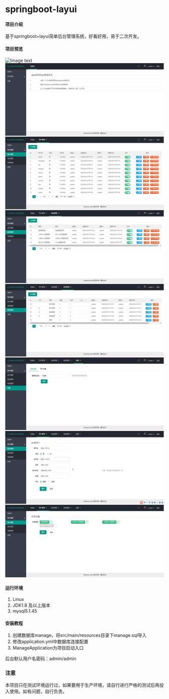 # springboot-layui

#### 项目介绍
基于springboot+layui简单后台管理系统，好看好用，易于二次开发。


#### 项目预览
![Image text](/chd9/springboot/blob/master/springboot-layui/src/main/resources/static/images/yanshi1.jpg)
![Image text](https://github.com/chd9/springboot/blob/master/springboot-layui/src/main/resources/static/images/yanshi2.jpg)
![Image text](https://github.com/chd9/springboot/blob/master/springboot-layui/src/main/resources/static/images/yanshi3.jpg)
![Image text](https://github.com/chd9/springboot/blob/master/springboot-layui/src/main/resources/static/images/yanshi4.jpg)
![Image text](https://github.com/chd9/springboot/blob/master/springboot-layui/src/main/resources/static/images/yanshi5.jpg)
![Image text](https://github.com/chd9/springboot/blob/master/springboot-layui/src/main/resources/static/images/yanshi6.jpg)
![Image text](https://github.com/chd9/springboot/blob/master/springboot-layui/src/main/resources/static/images/yanshi7.jpg)
![Image text](https://github.com/chd9/springboot/blob/master/springboot-layui/src/main/resources/static/images/yanshi8.jpg)


#### 运行环境
1. Linux
2. JDK1.8 及以上版本
3. mysql5.1.45

#### 安装教程

1. 创建数据库manage，将src/main/resources目录下manage.sql导入
2. 修改application.yml中数据库连接配置
3. ManageApplication为项目启动入口


后台默认用户名密码：admin/admin

### 注意
本项目只在测试环境运行过，如果要用于生产环境，请自行进行严格的测试后再投入使用。如有问题，自行负责。

